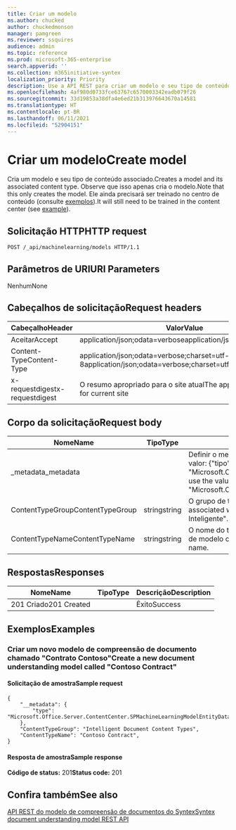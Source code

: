 ```yaml
---
title: Criar um modelo
ms.author: chucked
author: chuckedmonson
manager: pamgreen
ms.reviewer: ssquires
audience: admin
ms.topic: reference
ms.prod: microsoft-365-enterprise
search.appverid: ''
ms.collection: m365initiative-syntex
localization_priority: Priority
description: Use a API REST para criar um modelo e seu tipo de conteúdo associado.
ms.openlocfilehash: 4af980d0733fce63767c6570003342eadb079f26
ms.sourcegitcommit: 33d19853a38dfa4e6ed21b313976643670a14581
ms.translationtype: HT
ms.contentlocale: pt-BR
ms.lasthandoff: 06/11/2021
ms.locfileid: "52904151"
---
```

# <a name="create-model"></a><span data-ttu-id="631d5-103">Criar um modelo</span><span class="sxs-lookup"><span data-stu-id="631d5-103">Create model</span></span>

<span data-ttu-id="631d5-104">Cria um modelo e seu tipo de conteúdo associado.</span><span class="sxs-lookup"><span data-stu-id="631d5-104">Creates a model and its associated content type.</span></span> <span data-ttu-id="631d5-105">Observe que isso apenas cria o modelo.</span><span class="sxs-lookup"><span data-stu-id="631d5-105">Note that this only creates the model.</span></span> <span data-ttu-id="631d5-106">Ele ainda precisará ser treinado no centro de conteúdo (consulte [exemplos](rest-createmodel-method.md#examples)).</span><span class="sxs-lookup"><span data-stu-id="631d5-106">It will still need to be trained in the content center (see [example](rest-createmodel-method.md#examples)).</span></span>

## <a name="http-request"></a><span data-ttu-id="631d5-107">Solicitação HTTP</span><span class="sxs-lookup"><span data-stu-id="631d5-107">HTTP request</span></span>

```
POST /_api/machinelearning/models HTTP/1.1
```
## <a name="uri-parameters"></a><span data-ttu-id="631d5-108">Parâmetros de URI</span><span class="sxs-lookup"><span data-stu-id="631d5-108">URI Parameters</span></span>

<span data-ttu-id="631d5-109">Nenhum</span><span class="sxs-lookup"><span data-stu-id="631d5-109">None</span></span>

## <a name="request-headers"></a><span data-ttu-id="631d5-110">Cabeçalhos de solicitação</span><span class="sxs-lookup"><span data-stu-id="631d5-110">Request headers</span></span>

| <span data-ttu-id="631d5-111">Cabeçalho</span><span class="sxs-lookup"><span data-stu-id="631d5-111">Header</span></span> | <span data-ttu-id="631d5-112">Valor</span><span class="sxs-lookup"><span data-stu-id="631d5-112">Value</span></span> |
|--------|-------|
|<span data-ttu-id="631d5-113">Aceitar</span><span class="sxs-lookup"><span data-stu-id="631d5-113">Accept</span></span>|<span data-ttu-id="631d5-114">application/json;odata=verbose</span><span class="sxs-lookup"><span data-stu-id="631d5-114">application/json;odata=verbose</span></span>|
|<span data-ttu-id="631d5-115">Content-Type</span><span class="sxs-lookup"><span data-stu-id="631d5-115">Content-Type</span></span>|<span data-ttu-id="631d5-116">application/json;odata=verbose;charset=utf-8</span><span class="sxs-lookup"><span data-stu-id="631d5-116">application/json;odata=verbose;charset=utf-8</span></span>|
|<span data-ttu-id="631d5-117">x-requestdigest</span><span class="sxs-lookup"><span data-stu-id="631d5-117">x-requestdigest</span></span>|<span data-ttu-id="631d5-118">O resumo apropriado para o site atual</span><span class="sxs-lookup"><span data-stu-id="631d5-118">The appropriate digest for current site</span></span>|

## <a name="request-body"></a><span data-ttu-id="631d5-119">Corpo da solicitação</span><span class="sxs-lookup"><span data-stu-id="631d5-119">Request body</span></span>

|<span data-ttu-id="631d5-120">Nome</span><span class="sxs-lookup"><span data-stu-id="631d5-120">Name</span></span>    |<span data-ttu-id="631d5-121">Tipo</span><span class="sxs-lookup"><span data-stu-id="631d5-121">Type</span></span>   |<span data-ttu-id="631d5-122">Descrição</span><span class="sxs-lookup"><span data-stu-id="631d5-122">Description</span></span> |
|--------|-------|------------|
|<span data-ttu-id="631d5-123">_metadata</span><span class="sxs-lookup"><span data-stu-id="631d5-123">_metadata</span></span>|  |<span data-ttu-id="631d5-124">Definir o metadado do objeto no SPO.</span><span class="sxs-lookup"><span data-stu-id="631d5-124">Set the object meta on the SPO.</span></span> <span data-ttu-id="631d5-125">Sempre use o valor: {"tipo": "Microsoft.Office.Server.ContentCenter.SPMachineLearningModelEntityData"}.</span><span class="sxs-lookup"><span data-stu-id="631d5-125">Always use the value: {"type": "Microsoft.Office.Server.ContentCenter.SPMachineLearningModelEntityData"}.</span></span> |
|<span data-ttu-id="631d5-126">ContentTypeGroup</span><span class="sxs-lookup"><span data-stu-id="631d5-126">ContentTypeGroup</span></span>|<span data-ttu-id="631d5-127">string</span><span class="sxs-lookup"><span data-stu-id="631d5-127">string</span></span>|<span data-ttu-id="631d5-128">O grupo de tipo de conteúdo associado ao modelo.</span><span class="sxs-lookup"><span data-stu-id="631d5-128">The associated content type group associated with the model.</span></span> <span data-ttu-id="631d5-129">Padrão para "Tipos de Conteúdo de Documento Inteligente".</span><span class="sxs-lookup"><span data-stu-id="631d5-129">Defaulted to "Intelligent Document Content Types".</span></span>|
|<span data-ttu-id="631d5-130">ContentTypeName</span><span class="sxs-lookup"><span data-stu-id="631d5-130">ContentTypeName</span></span>|<span data-ttu-id="631d5-131">string</span><span class="sxs-lookup"><span data-stu-id="631d5-131">string</span></span>|<span data-ttu-id="631d5-132">O nome do tipo de conteúdo associado.</span><span class="sxs-lookup"><span data-stu-id="631d5-132">The associated content type name.</span></span> <span data-ttu-id="631d5-133">O arquivo de modelo criado terá o mesmo nome.</span><span class="sxs-lookup"><span data-stu-id="631d5-133">The created model file will have the same name.</span></span>|

## <a name="responses"></a><span data-ttu-id="631d5-134">Respostas</span><span class="sxs-lookup"><span data-stu-id="631d5-134">Responses</span></span>

| <span data-ttu-id="631d5-135">Nome</span><span class="sxs-lookup"><span data-stu-id="631d5-135">Name</span></span>   | <span data-ttu-id="631d5-136">Tipo</span><span class="sxs-lookup"><span data-stu-id="631d5-136">Type</span></span>  | <span data-ttu-id="631d5-137">Descrição</span><span class="sxs-lookup"><span data-stu-id="631d5-137">Description</span></span>|
|--------|-------|------------|
|<span data-ttu-id="631d5-138">201 Criado</span><span class="sxs-lookup"><span data-stu-id="631d5-138">201 Created</span></span>| |<span data-ttu-id="631d5-139">Êxito</span><span class="sxs-lookup"><span data-stu-id="631d5-139">Success</span></span>|

## <a name="examples"></a><span data-ttu-id="631d5-140">Exemplos</span><span class="sxs-lookup"><span data-stu-id="631d5-140">Examples</span></span>

### <a name="create-a-new-document-understanding-model-called-contoso-contract"></a><span data-ttu-id="631d5-141">Criar um novo modelo de compreensão de documento chamado "Contrato Contoso"</span><span class="sxs-lookup"><span data-stu-id="631d5-141">Create a new document understanding model called "Contoso Contract"</span></span>

#### <a name="sample-request"></a><span data-ttu-id="631d5-142">Solicitação de amostra</span><span class="sxs-lookup"><span data-stu-id="631d5-142">Sample request</span></span>

```
{
    "__metadata": {
        "type": "Microsoft.Office.Server.ContentCenter.SPMachineLearningModelEntityData"
    },
    "ContentTypeGroup": "Intelligent Document Content Types",
    "ContentTypeName": "Contoso Contract",
}
```

#### <a name="sample-response"></a><span data-ttu-id="631d5-143">Resposta de amostra</span><span class="sxs-lookup"><span data-stu-id="631d5-143">Sample response</span></span>

<span data-ttu-id="631d5-144">**Código de status:** 201</span><span class="sxs-lookup"><span data-stu-id="631d5-144">**Status code:** 201</span></span>

## <a name="see-also"></a><span data-ttu-id="631d5-145">Confira também</span><span class="sxs-lookup"><span data-stu-id="631d5-145">See also</span></span>

[<span data-ttu-id="631d5-146">API REST do modelo de compreensão de documentos do Syntex</span><span class="sxs-lookup"><span data-stu-id="631d5-146">Syntex document understanding model REST API</span></span>](syntex-model-rest-api.md)
